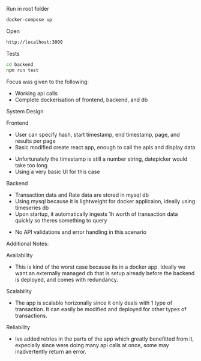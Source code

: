 Run in root folder

```bash
docker-compose up
```

Open

```bash
http://localhost:3000
```

Tests

```bash
cd backend
npm run test
```

Focus was given to the following:

- Working api calls
- Complete dockerisation of frontend, backend, and db

System Design

Frontend

- User can specify hash, start timestamp, end timestamp, page, and results per page
- Basic modified create react app, enough to call the apis and display data

* Unfortunately the timestamp is still a number string, datepicker would take too long
* Using a very basic UI for this case

Backend

- Transaction data and Rate data are stored in mysql db
- Using mysql because it is lightweight for docker applicaion, ideally using timeseries db
- Upon startup, it automatically ingests 1h worth of transaction data quickly so theres something to query

* No API validations and error handling in this scenario

Additional Notes:

Availability

- This is kind of the worst case because its in a docker app. Ideally we want an externally managed db that is setup already before the backend is deployed, and comes with redundancy.

Scalability

- The app is scalable horizonally since it only deals with 1 type of transaction. It can easily be modified and deployed for other types of transactions.

Reliability

- Ive added retries in the parts of the app which greatly benefitted from it, expecially since were doing many api calls at once, some may inadvertently return an error.
